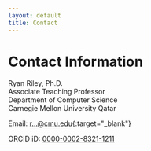 ```yaml
---
layout: default
title: Contact
---
```


# Contact Information

Ryan Riley, Ph.D.  
Associate Teaching Professor  
Department of Computer Science  
Carnegie Mellon University Qatar  

Email: [r...@cmu.edu](http://www.google.com/recaptcha/mailhide/d?k=01CMJvkLJlwIb6DLtgffbmMQ==&amp;c=0oeX86IVmaxVBiw4eHgX1A==){:target="_blank"}  

ORCID iD: [0000-0002-8321-1211](http://orcid.org/0000-0002-8321-1211)
